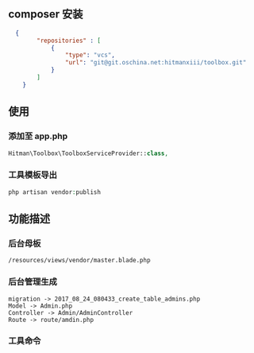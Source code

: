 ## composer 安装
```json
  {
        "repositories" : [
            {
                "type": "vcs",
                "url": "git@git.oschina.net:hitmanxiii/toolbox.git"
            }
        ]
    }
```

## 使用
### 添加至 app.php
```php
Hitman\Toolbox\ToolboxServiceProvider::class,
```
### 工具模板导出
```php
php artisan vendor:publish
```

## 功能描述
### 后台母板
```
/resources/views/vendor/master.blade.php
```
### 后台管理生成
```
migration -> 2017_08_24_080433_create_table_admins.php
Model -> Admin.php
Controller -> Admin/AdminController
Route -> route/amdin.php
```

### 工具命令

